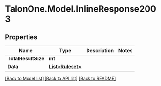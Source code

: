 # TalonOne.Model.InlineResponse2003
## Properties

Name | Type | Description | Notes
------------ | ------------- | ------------- | -------------
**TotalResultSize** | **int** |  | 
**Data** | [**List&lt;Ruleset&gt;**](Ruleset.md) |  | 

[[Back to Model list]](../README.md#documentation-for-models) [[Back to API list]](../README.md#documentation-for-api-endpoints) [[Back to README]](../README.md)

